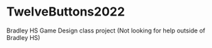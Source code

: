 # TwelveButtons2022
Bradley HS Game Design class project (Not looking for help outside of Bradley HS)
